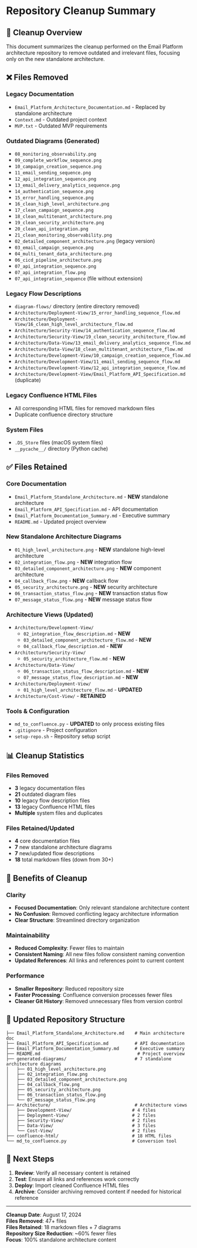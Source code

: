 # Repository Cleanup Summary

## 🧹 Cleanup Overview

This document summarizes the cleanup performed on the Email Platform architecture repository to remove outdated and irrelevant files, focusing only on the new standalone architecture.

## ❌ Files Removed

### Legacy Documentation
- `Email_Platform_Architecture_Documentation.md` - Replaced by standalone architecture
- `Context.md` - Outdated project context
- `MVP.txt` - Outdated MVP requirements

### Outdated Diagrams (Generated)
- `08_monitoring_observability.png`
- `09_complete_workflow_sequence.png`
- `10_campaign_creation_sequence.png`
- `11_email_sending_sequence.png`
- `12_api_integration_sequence.png`
- `13_email_delivery_analytics_sequence.png`
- `14_authentication_sequence.png`
- `15_error_handling_sequence.png`
- `16_clean_high_level_architecture.png`
- `17_clean_campaign_sequence.png`
- `18_clean_multitenant_architecture.png`
- `19_clean_security_architecture.png`
- `20_clean_api_integration.png`
- `21_clean_monitoring_observability.png`
- `02_detailed_component_architecture.png` (legacy version)
- `03_email_campaign_sequence.png`
- `04_multi_tenant_data_architecture.png`
- `06_cicd_pipeline_architecture.png`
- `07_api_integration_sequence.png`
- `07_api_integration_flow.png`
- `07_api_integration_sequence` (file without extension)

### Legacy Flow Descriptions
- `diagram-flows/` directory (entire directory removed)
- `Architecture/Deployment-View/15_error_handling_sequence_flow.md`
- `Architecture/Deployment-View/16_clean_high_level_architecture_flow.md`
- `Architecture/Security-View/14_authentication_sequence_flow.md`
- `Architecture/Security-View/19_clean_security_architecture_flow.md`
- `Architecture/Data-View/13_email_delivery_analytics_sequence_flow.md`
- `Architecture/Data-View/18_clean_multitenant_architecture_flow.md`
- `Architecture/Development-View/10_campaign_creation_sequence_flow.md`
- `Architecture/Development-View/11_email_sending_sequence_flow.md`
- `Architecture/Development-View/12_api_integration_sequence_flow.md`
- `Architecture/Development-View/Email_Platform_API_Specification.md` (duplicate)

### Legacy Confluence HTML Files
- All corresponding HTML files for removed markdown files
- Duplicate confluence directory structure

### System Files
- `.DS_Store` files (macOS system files)
- `__pycache__/` directory (Python cache)

## ✅ Files Retained

### Core Documentation
- `Email_Platform_Standalone_Architecture.md` - **NEW** standalone architecture
- `Email_Platform_API_Specification.md` - API documentation
- `Email_Platform_Documentation_Summary.md` - Executive summary
- `README.md` - Updated project overview

### New Standalone Architecture Diagrams
- `01_high_level_architecture.png` - **NEW** standalone high-level architecture
- `02_integration_flow.png` - **NEW** integration flow
- `03_detailed_component_architecture.png` - **NEW** component architecture
- `04_callback_flow.png` - **NEW** callback flow
- `05_security_architecture.png` - **NEW** security architecture
- `06_transaction_status_flow.png` - **NEW** transaction status flow
- `07_message_status_flow.png` - **NEW** message status flow

### Architecture Views (Updated)
- `Architecture/Development-View/`
  - `02_integration_flow_description.md` - **NEW**
  - `03_detailed_component_architecture_flow.md` - **NEW**
  - `04_callback_flow_description.md` - **NEW**
- `Architecture/Security-View/`
  - `05_security_architecture_flow.md` - **NEW**
- `Architecture/Data-View/`
  - `06_transaction_status_flow_description.md` - **NEW**
  - `07_message_status_flow_description.md` - **NEW**
- `Architecture/Deployment-View/`
  - `01_high_level_architecture_flow.md` - **UPDATED**
- `Architecture/Cost-View/` - **RETAINED**

### Tools & Configuration
- `md_to_confluence.py` - **UPDATED** to only process existing files
- `.gitignore` - Project configuration
- `setup-repo.sh` - Repository setup script

## 📊 Cleanup Statistics

### Files Removed
- **3** legacy documentation files
- **21** outdated diagram files
- **10** legacy flow description files
- **13** legacy Confluence HTML files
- **Multiple** system files and duplicates

### Files Retained/Updated
- **4** core documentation files
- **7** new standalone architecture diagrams
- **7** new/updated flow descriptions
- **18** total markdown files (down from 30+)

## 🎯 Benefits of Cleanup

### Clarity
- **Focused Documentation**: Only relevant standalone architecture content
- **No Confusion**: Removed conflicting legacy architecture information
- **Clear Structure**: Streamlined directory organization

### Maintainability
- **Reduced Complexity**: Fewer files to maintain
- **Consistent Naming**: All new files follow consistent naming convention
- **Updated References**: All links and references point to current content

### Performance
- **Smaller Repository**: Reduced repository size
- **Faster Processing**: Confluence conversion processes fewer files
- **Cleaner Git History**: Removed unnecessary files from version control

## 🔄 Updated Repository Structure

```
├── Email_Platform_Standalone_Architecture.md    # Main architecture doc
├── Email_Platform_API_Specification.md          # API documentation
├── Email_Platform_Documentation_Summary.md      # Executive summary
├── README.md                                     # Project overview
├── generated-diagrams/                          # 7 standalone architecture diagrams
│   ├── 01_high_level_architecture.png
│   ├── 02_integration_flow.png
│   ├── 03_detailed_component_architecture.png
│   ├── 04_callback_flow.png
│   ├── 05_security_architecture.png
│   ├── 06_transaction_status_flow.png
│   └── 07_message_status_flow.png
├── Architecture/                                # Architecture views
│   ├── Development-View/                       # 4 files
│   ├── Deployment-View/                        # 2 files
│   ├── Security-View/                          # 2 files
│   ├── Data-View/                              # 3 files
│   └── Cost-View/                              # 2 files
├── confluence-html/                            # 18 HTML files
└── md_to_confluence.py                         # Conversion tool
```

## 🚀 Next Steps

1. **Review**: Verify all necessary content is retained
2. **Test**: Ensure all links and references work correctly
3. **Deploy**: Import cleaned Confluence HTML files
4. **Archive**: Consider archiving removed content if needed for historical reference

---

**Cleanup Date**: August 17, 2024  
**Files Removed**: 47+ files  
**Files Retained**: 18 markdown files + 7 diagrams  
**Repository Size Reduction**: ~60% fewer files  
**Focus**: 100% standalone architecture content
